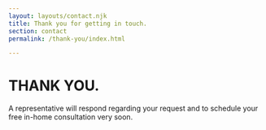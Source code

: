 ```yaml
---
layout: layouts/contact.njk
title: Thank you for getting in touch.
section: contact
permalink: /thank-you/index.html

---
```


# THANK YOU. 

A representative will respond regarding your request and to schedule your free in-home consultation very soon.
